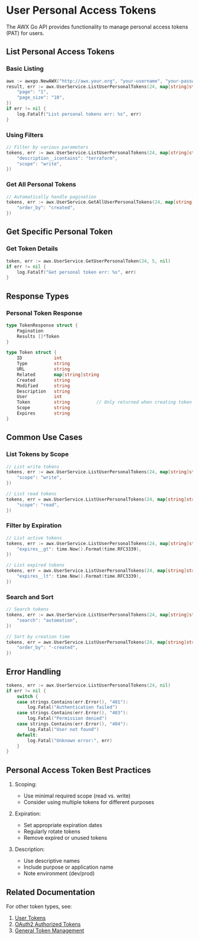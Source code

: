 # User Personal Access Tokens

The AWX Go API provides functionality to manage personal access tokens (PAT) for users.

## List Personal Access Tokens

### Basic Listing
```go
awx := awxgo.NewAWX("http://awx.your.org", "your-username", "your-password", nil)
result, err := awx.UserService.ListUserPersonalTokens(24, map[string]string{
    "page": "1",
    "page_size": "10",
})
if err != nil {
    log.Fatalf("List personal tokens err: %s", err)
}
```

### Using Filters
```go
// Filter by various parameters
tokens, err := awx.UserService.ListUserPersonalTokens(24, map[string]string{
    "description__icontains": "terraform",
    "scope": "write",
})
```

### Get All Personal Tokens
```go
// Automatically handle pagination
tokens, err := awx.UserService.GetAllUserPersonalTokens(24, map[string]string{
    "order_by": "created",
})
```

## Get Specific Personal Token

### Get Token Details
```go
token, err := awx.UserService.GetUserPersonalToken(24, 5, nil)
if err != nil {
    log.Fatalf("Get personal token err: %s", err)
}
```

## Response Types

### Personal Token Response
```go
type TokenResponse struct {
    Pagination
    Results []*Token
}

type Token struct {
    ID            int
    Type          string
    URL           string
    Related       map[string]string
    Created       string
    Modified      string
    Description   string
    User          int
    Token         string          // Only returned when creating token
    Scope         string
    Expires       string
}
```

## Common Use Cases

### List Tokens by Scope
```go
// List write tokens
tokens, err := awx.UserService.ListUserPersonalTokens(24, map[string]string{
    "scope": "write",
})

// List read tokens
tokens, err = awx.UserService.ListUserPersonalTokens(24, map[string]string{
    "scope": "read",
})
```

### Filter by Expiration
```go
// List active tokens
tokens, err := awx.UserService.ListUserPersonalTokens(24, map[string]string{
    "expires__gt": time.Now().Format(time.RFC3339),
})

// List expired tokens
tokens, err = awx.UserService.ListUserPersonalTokens(24, map[string]string{
    "expires__lt": time.Now().Format(time.RFC3339),
})
```

### Search and Sort
```go
// Search tokens
tokens, err := awx.UserService.ListUserPersonalTokens(24, map[string]string{
    "search": "automation",
})

// Sort by creation time
tokens, err = awx.UserService.ListUserPersonalTokens(24, map[string]string{
    "order_by": "-created",
})
```

## Error Handling
```go
tokens, err := awx.UserService.ListUserPersonalTokens(24, nil)
if err != nil {
    switch {
    case strings.Contains(err.Error(), "401"):
        log.Fatal("Authentication failed")
    case strings.Contains(err.Error(), "403"):
        log.Fatal("Permission denied")
    case strings.Contains(err.Error(), "404"):
        log.Fatal("User not found")
    default:
        log.Fatal("Unknown error:", err)
    }
}
```

## Personal Access Token Best Practices

1. Scoping:
   - Use minimal required scope (read vs. write)
   - Consider using multiple tokens for different purposes

2. Expiration:
   - Set appropriate expiration dates
   - Regularly rotate tokens
   - Remove expired or unused tokens

3. Description:
   - Use descriptive names
   - Include purpose or application name
   - Note environment (dev/prod)

## Related Documentation

For other token types, see:
1. [User Tokens](user_tokens.md)
2. [OAuth2 Authorized Tokens](user_authorized_tokens.md)
3. [General Token Management](tokens.md)
